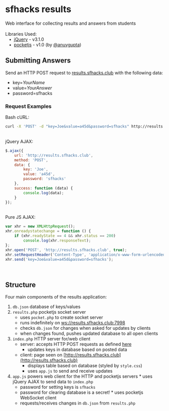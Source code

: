 # sfhacks results
Web interface for collecting results and answers from students  
&nbsp;  
Libraries Used:  
&nbsp;&nbsp;&nbsp;•&nbsp;&nbsp;[jQuery](https://jquery.com/) - v3.1.0  
&nbsp;&nbsp;&nbsp;•&nbsp;&nbsp;[pocketjs](http://anuv.me/pocketjs) - v1.0 (by [@anuvgupta](https://github.com/anuvgupta))
&nbsp;  
## Submitting Answers
Send an HTTP POST request to [results.sfhacks.club](http://results.sfhacks.club) with the following data:
 * key=*YourName*
 * value=*YourAnswer*
 * password=sfhacks

### Request Examples
Bash cURL:
```bash
curl -X 'POST' -d "key=Joe&value=a45d&password=sfhacks" http://results.sfhacks.club
```  
&nbsp;  
jQuery AJAX:
```javascript
$.ajax({
    url: 'http://results.sfhacks.club',
    method: 'POST',
    data: {
        key: 'Joe',
        value: 'a45d',
        password: 'sfhacks'
    },
    success: function (data) {
        console.log(data);
    }
});
```
&nbsp;  
Pure JS AJAX:
```javascript
var xhr = new XMLHttpRequest();
xhr.onreadystatechange = function () {
    if (xhr.readyState == 4 && xhr.status == 200)
        console.log(xhr.responseText);
};
xhr.open('POST', 'http://results.sfhacks.club', true);
xhr.setRequestHeader('Content-Type', 'application/x-www-form-urlencoded;charset=UTF-8');
xhr.send('key=Joe&value=a45d&password=sfhacks');
```
&nbsp;  

## Structure
Four main components of the results application:
 1. `db.json` database of keys/values
 2. `results.php` pocketjs socket server
    * uses `pocket.php` to create socket server
    * runs indefinitely on [ws://results.sfhacks.club:7998](http://results.sfhacks.club)
    * checks `db.json` for changes when asked for updates by clients
    * when changes found, pushes updated database to all open clients
 3. `index.php` HTTP server for/web client
    * server: accepts HTTP POST requests as defined [here](#submitting-answers)
        * updates keys in database based on posted data
    * client: page seen on [http://results.sfhacks.club](http://results.sfhacks.club)
        * displays table based on database (styled by `style.css`)
        * uses `app.js` to send and receive updates
  4. `app.js` powers web client for the HTTP and pocketjs servers
    * uses jQuery AJAX to send data to `index.php`
        * password for setting keys is `sfhacks`
        * password for clearing database is a secret!
    * uses pocketjs WebSocket client
        * requests/receives changes in `db.json` from `results.php`

&nbsp;  
